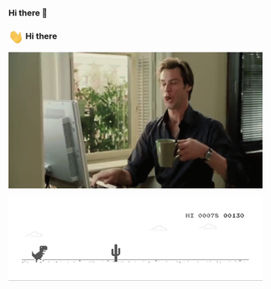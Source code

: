 ### Hi there 👋
<h3> <img align="center" src="https://github.com/Parply/Parply/blob/master/.github/Hi.gif?raw=true" width="30px"> Hi there </h3>
<p align="center">
  <img align="center" height="270px" alt="GIF" src="jimcarrey.gif" />
</p>
<img src="dino.gif" />
<!--
**galip975/galip975** is a ✨ _special_ ✨ repository because its `README.md` (this file) appears on your GitHub profile.

Here are some ideas to get you started:

- 🔭 I’m currently working on ...
- 🌱 I’m currently learning ...
- 👯 I’m looking to collaborate on ...
- 🤔 I’m looking for help with ...
- 💬 Ask me about ...
- 📫 How to reach me: ...
- 😄 Pronouns: ...
- ⚡ Fun fact: ...
-->
